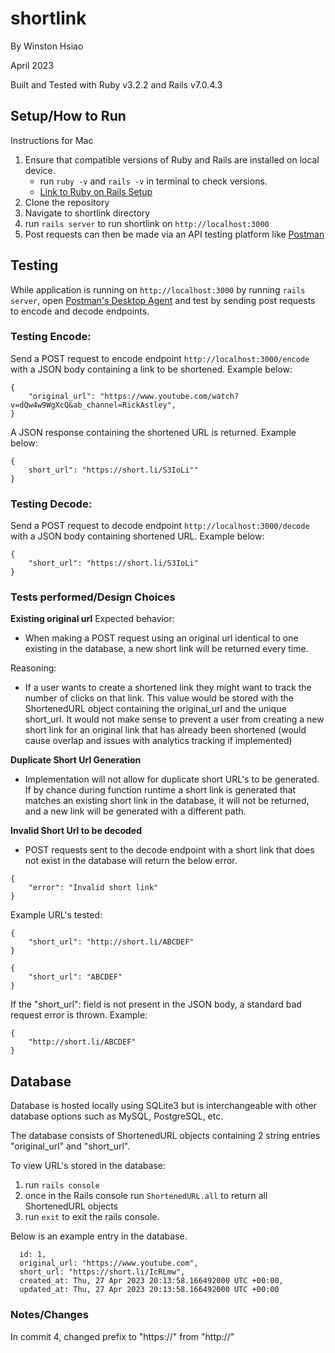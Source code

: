 # shortlink
By Winston Hsiao

April 2023

Built and Tested with Ruby v3.2.2 and Rails v7.0.4.3

## Setup/How to Run
Instructions for Mac
1. Ensure that compatible versions of Ruby and Rails are installed on local device.
	- run `ruby -v` and `rails -v` in terminal to check versions.
	- [Link to Ruby on Rails Setup](https://guides.rubyonrails.org/v5.1/getting_started.html)
2. Clone the repository
3. Navigate to shortlink directory
4. run `rails server` to run shortlink on `http://localhost:3000`
5. Post requests can then be made via an API testing platform like [Postman](https://www.postman.com/)


## Testing
While application is running on `http://localhost:3000` by running  `rails server`,
open [Postman's Desktop Agent](https://www.postman.com/downloads/postman-agent/) and test by sending post requests to encode and decode endpoints.

### Testing Encode:
Send a POST request to encode endpoint `http://localhost:3000/encode` with a JSON body containing a link to be shortened. Example below:
```
{
	"original_url": "https://www.youtube.com/watch?v=dQw4w9WgXcQ&ab_channel=RickAstley",
}
```
A JSON response containing the shortened URL is returned. Example below:
```
{
	short_url": "https://short.li/S3IoLi""
}
```

### Testing Decode:
Send a POST request to decode endpoint `http://localhost:3000/decode` with a JSON body containing shortened URL. Example below:
```
{
	"short_url": "https://short.li/S3IoLi"
}
```

### Tests performed/Design Choices
**Existing original url**
Expected behavior: 
- When making a POST request using an original url identical to one existing in the database, a new short link will be returned every time.

Reasoning: 
- If a user wants to create a shortened link they might want to track the number of clicks on that link. This value would be stored with the ShortenedURL object containing the original_url and the unique short_url. It would not make sense to prevent a user from creating a new short link for an original link that has already been shortened (would cause overlap and issues with analytics tracking if implemented)

**Duplicate Short Url Generation**
- Implementation will not allow for duplicate short URL's to be generated. If by chance during function runtime a short link is generated that matches an existing short link in the database, it will not be returned, and a new link will be generated with a different path.

**Invalid Short Url to be decoded**
- POST requests sent to the decode endpoint with a short link that does not exist in the database will return the below error.
```
{
	"error": "Invalid short link"
}
```

Example URL's tested:
```
{
	"short_url": "http://short.li/ABCDEF"
}
```

```
{
	"short_url": "ABCDEF"
}
```

If the "short_url": field is not present in the JSON body, a standard bad request error is thrown.
Example:
```
{
	"http://short.li/ABCDEF"
}
```



## Database
Database is hosted locally using SQLite3 but is interchangeable with other database options such as MySQL, PostgreSQL, etc.

The database consists of ShortenedURL objects containing 2 string entries "original_url" and "short_url".

To view URL's stored in the database:
1. run `rails console`
2. once in the Rails console run `ShortenedURL.all` to return all ShortenedURL objects
3. run `exit` to exit the rails console.

Below is an example entry in the database.
```
  id: 1,                                                                
  original_url: "https://www.youtube.com",                              
  short_url: "https://short.li/IcRLmw",                                  
  created_at: Thu, 27 Apr 2023 20:13:58.166492000 UTC +00:00,           
  updated_at: Thu, 27 Apr 2023 20:13:58.166492000 UTC +00:00
  ```

### Notes/Changes
In commit 4, changed prefix to "https://" from "http://"